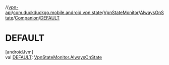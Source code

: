 //[vpn-api](../../../../../index.md)/[com.duckduckgo.mobile.android.vpn.state](../../../index.md)/[VpnStateMonitor](../../index.md)/[AlwaysOnState](../index.md)/[Companion](index.md)/[DEFAULT](-d-e-f-a-u-l-t.md)

# DEFAULT

[androidJvm]\
val [DEFAULT](-d-e-f-a-u-l-t.md): [VpnStateMonitor.AlwaysOnState](../index.md)

